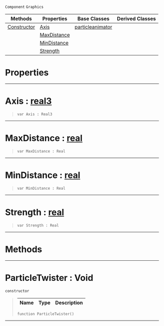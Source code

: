  `Component` `Graphics`



|Methods|Properties|Base Classes|Derived Classes|
|---|---|---|---|
|[ Constructor](https://github.com/zeroengineteam/ZeroDocs/blob/master/code_reference/class_reference/particletwister.markdown#particletwister-void)|[ Axis](https://github.com/zeroengineteam/ZeroDocs/blob/master/code_reference/class_reference/particletwister.markdown#axis-zero-engine-documen)|[particleanimator](https://github.com/zeroengineteam/ZeroDocs/blob/master/code_reference/class_reference/particleanimator.markdown)| |
| |[ MaxDistance](https://github.com/zeroengineteam/ZeroDocs/blob/master/code_reference/class_reference/particletwister.markdown#maxdistance-zero-engine)| | |
| |[ MinDistance](https://github.com/zeroengineteam/ZeroDocs/blob/master/code_reference/class_reference/particletwister.markdown#mindistance-zero-engine)| | |
| |[ Strength](https://github.com/zeroengineteam/ZeroDocs/blob/master/code_reference/class_reference/particletwister.markdown#strength-zero-engine-doc)| | |


 #  Properties


---  
 #  Axis : [real3](https://github.com/zeroengineteam/ZeroDocs/blob/master/code_reference/nada_base_types/real3.markdown)

> 
> ``` lang=cpp, name=Nada
> var Axis : Real3


---  
 #  MaxDistance : [real](https://github.com/zeroengineteam/ZeroDocs/blob/master/code_reference/nada_base_types/real.markdown)

> 
> ``` lang=cpp, name=Nada
> var MaxDistance : Real


---  
 #  MinDistance : [real](https://github.com/zeroengineteam/ZeroDocs/blob/master/code_reference/nada_base_types/real.markdown)

> 
> ``` lang=cpp, name=Nada
> var MinDistance : Real


---  
 #  Strength : [real](https://github.com/zeroengineteam/ZeroDocs/blob/master/code_reference/nada_base_types/real.markdown)

> 
> ``` lang=cpp, name=Nada
> var Strength : Real


---  
 #  Methods


---  
 #  ParticleTwister : Void

 `constructor`

> 
> |Name|Type|Description|
> |---|---|---|
> ``` lang=cpp, name=Nada
> function ParticleTwister()
> ``` 


---  
 

 